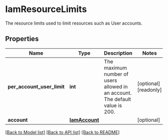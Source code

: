 # IamResourceLimits

The resource limits used to limit resources such as User accounts. 
## Properties
Name | Type | Description | Notes
------------ | ------------- | ------------- | -------------
**per_account_user_limit** | **int** | The maximum number of users allowed in an account. The default value is 200.    | [optional] [readonly] 
**account** | [**IamAccount**](.md) |  | [optional] 

[[Back to Model list]](../README.md#documentation-for-models) [[Back to API list]](../README.md#documentation-for-api-endpoints) [[Back to README]](../README.md)


